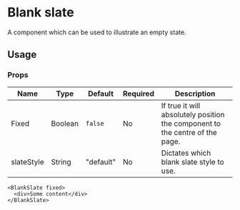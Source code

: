 # Blank slate
A component which can be used to illustrate an empty state.

## Usage

### Props

| Name                  | Type          | Default       | Required | Description                                         |
| --------------------- |-------------- | ------------- | -------- |---------------------------------------------------- |
| Fixed                 | Boolean       | `false`       | No       | If true it will absolutely position the component to the centre of the page.  |
| slateStyle            | String       | "default"      | No       | Dictates which blank slate style to use.  |

```
<BlankSlate fixed>
  <div>Some content</div>
</BlankSlate>
```
